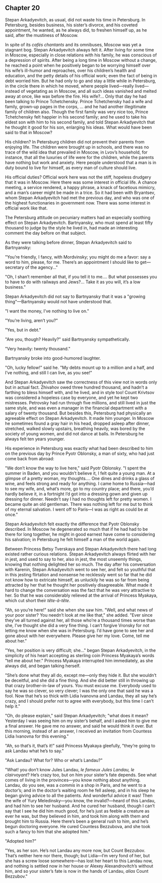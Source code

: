 ## Chapter 20


Stepan Arkadyevitch, as usual, did not waste his time in Petersburg. In
Petersburg, besides business, his sister’s divorce, and his coveted
appointment, he wanted, as he always did, to freshen himself up, as he
said, after the mustiness of Moscow.

In spite of its _cafés chantants_ and its omnibuses, Moscow was yet a
stagnant bog. Stepan Arkadyevitch always felt it. After living for some
time in Moscow, especially in close relations with his family, he was
conscious of a depression of spirits. After being a long time in Moscow
without a change, he reached a point when he positively began to be
worrying himself over his wife’s ill-humor and reproaches, over his
children’s health and education, and the petty details of his official
work; even the fact of being in debt worried him. But he had only to go
and stay a little while in Petersburg, in the circle there in which he
moved, where people lived—really lived—instead of vegetating as in
Moscow, and all such ideas vanished and melted away at once, like wax
before the fire. His wife?... Only that day he had been talking to
Prince Tchetchensky. Prince Tchetchensky had a wife and family, grown-up
pages in the corps, ... and he had another illegitimate family of
children also. Though the first family was very nice too, Prince
Tchetchensky felt happier in his second family; and he used to take his
eldest son with him to his second family, and told Stepan Arkadyevitch
that he thought it good for his son, enlarging his ideas. What would
have been said to that in Moscow?

His children? In Petersburg children did not prevent their parents from
enjoying life. The children were brought up in schools, and there was no
trace of the wild idea that prevailed in Moscow, in Lvov’s household,
for instance, that all the luxuries of life were for the children, while
the parents have nothing but work and anxiety. Here people understood
that a man is in duty bound to live for himself, as every man of culture
should live.

His official duties? Official work here was not the stiff, hopeless
drudgery that it was in Moscow. Here there was some interest in official
life. A chance meeting, a service rendered, a happy phrase, a knack of
facetious mimicry, and a man’s career might be made in a trice. So it
had been with Bryantsev, whom Stepan Arkadyevitch had met the previous
day, and who was one of the highest functionaries in government now.
There was some interest in official work like that.

The Petersburg attitude on pecuniary matters had an especially soothing
effect on Stepan Arkadyevitch. Bartnyansky, who must spend at least
fifty thousand to judge by the style he lived in, had made an
interesting comment the day before on that subject.

As they were talking before dinner, Stepan Arkadyevitch said to
Bartnyansky:

"You’re friendly, I fancy, with Mordvinsky; you might do me a favor: say
a word to him, please, for me. There’s an appointment I should like to
get—secretary of the agency..."

"Oh, I shan’t remember all that, if you tell it to me.... But what
possesses you to have to do with railways and Jews?... Take it as you
will, it’s a low business."

Stepan Arkadyevitch did not say to Bartnyansky that it was a "growing
thing"—Bartnyansky would not have understood that.

"I want the money, I’ve nothing to live on."

"You’re living, aren’t you?"

"Yes, but in debt."

"Are you, though? Heavily?" said Bartnyansky sympathetically.

"Very heavily: twenty thousand."

Bartnyansky broke into good-humored laughter.

"Oh, lucky fellow!" said he. "My debts mount up to a million and a half,
and I’ve nothing, and still I can live, as you see!"

And Stepan Arkadyevitch saw the correctness of this view not in words
only but in actual fact. Zhivahov owed three hundred thousand, and
hadn’t a farthing to bless himself with, and he lived, and in style too!
Count Krivtsov was considered a hopeless case by everyone, and yet he
kept two mistresses. Petrovsky had run through five millions, and still
lived in just the same style, and was even a manager in the financial
department with a salary of twenty thousand. But besides this,
Petersburg had physically an agreeable effect on Stepan Arkadyevitch. It
made him younger. In Moscow he sometimes found a gray hair in his head,
dropped asleep after dinner, stretched, walked slowly upstairs,
breathing heavily, was bored by the society of young women, and did not
dance at balls. In Petersburg he always felt ten years younger.

His experience in Petersburg was exactly what had been described to him
on the previous day by Prince Pyotr Oblonsky, a man of sixty, who had
just come back from abroad:

"We don’t know the way to live here," said Pyotr Oblonsky. "I spent the
summer in Baden, and you wouldn’t believe it, I felt quite a young man.
At a glimpse of a pretty woman, my thoughts.... One dines and drinks a
glass of wine, and feels strong and ready for anything. I came home to
Russia—had to see my wife, and, what’s more, go to my country place; and
there, you’d hardly believe it, in a fortnight I’d got into a dressing
gown and given up dressing for dinner. Needn’t say I had no thoughts
left for pretty women. I became quite an old gentleman. There was
nothing left for me but to think of my eternal salvation. I went off to
Paris—I was as right as could be at once."

Stepan Arkadyevitch felt exactly the difference that Pyotr Oblonsky
described. In Moscow he degenerated so much that if he had had to be
there for long together, he might in good earnest have come to
considering his salvation; in Petersburg he felt himself a man of the
world again.

Between Princess Betsy Tverskaya and Stepan Arkadyevitch there had long
existed rather curious relations. Stepan Arkadyevitch always flirted
with her in jest, and used to say to her, also in jest, the most
unseemly things, knowing that nothing delighted her so much. The day
after his conversation with Karenin, Stepan Arkadyevitch went to see
her, and felt so youthful that in this jesting flirtation and nonsense
he recklessly went so far that he did not know how to extricate himself,
as unluckily he was so far from being attracted by her that he thought
her positively disagreeable. What made it hard to change the
conversation was the fact that he was very attractive to her. So that he
was considerably relieved at the arrival of Princess Myakaya, which cut
short their _tête-à-tête_.

"Ah, so you’re here!" said she when she saw him. "Well, and what news of
your poor sister? You needn’t look at me like that," she added. "Ever
since they’ve all turned against her, all those who’re a thousand times
worse than she, I’ve thought she did a very fine thing. I can’t forgive
Vronsky for not letting me know when she was in Petersburg. I’d have
gone to see her and gone about with her everywhere. Please give her my
love. Come, tell me about her."

"Yes, her position is very difficult; she..." began Stepan Arkadyevitch,
in the simplicity of his heart accepting as sterling coin Princess
Myakaya’s words "tell me about her." Princess Myakaya interrupted him
immediately, as she always did, and began talking herself.

"She’s done what they all do, except me—only they hide it. But she
wouldn’t be deceitful, and she did a fine thing. And she did better
still in throwing up that crazy brother-in-law of yours. You must excuse
me. Everybody used to say he was so clever, so very clever; I was the
only one that said he was a fool. Now that he’s so thick with Lidia
Ivanovna and Landau, they all say he’s crazy, and I should prefer not to
agree with everybody, but this time I can’t help it."

"Oh, do please explain," said Stepan Arkadyevitch; "what does it mean?
Yesterday I was seeing him on my sister’s behalf, and I asked him to
give me a final answer. He gave me no answer, and said he would think it
over. But this morning, instead of an answer, I received an invitation
from Countess Lidia Ivanovna for this evening."

"Ah, so that’s it, that’s it!" said Princess Myakaya gleefully, "they’re
going to ask Landau what he’s to say."

"Ask Landau? What for? Who or what’s Landau?"

"What! you don’t know Jules Landau, _le fameux Jules Landau, le
clairvoyant_? He’s crazy too, but on him your sister’s fate depends. See
what comes of living in the provinces—you know nothing about anything.
Landau, do you see, was a _commis_ in a shop in Paris, and he went to a
doctor’s; and in the doctor’s waiting room he fell asleep, and in his
sleep he began giving advice to all the patients. And wonderful advice
it was! Then the wife of Yury Meledinsky—you know, the invalid?—heard of
this Landau, and had him to see her husband. And he cured her husband,
though I can’t say that I see he did him much good, for he’s just as
feeble a creature as ever he was, but they believed in him, and took him
along with them and brought him to Russia. Here there’s been a general
rush to him, and he’s begun doctoring everyone. He cured Countess
Bezzubova, and she took such a fancy to him that she adopted him."

"Adopted him?"

"Yes, as her son. He’s not Landau any more now, but Count Bezzubov.
That’s neither here nor there, though; but Lidia—I’m very fond of her,
but she has a screw loose somewhere—has lost her heart to this Landau
now, and nothing is settled now in her house or Alexey Alexandrovitch’s
without him, and so your sister’s fate is now in the hands of Landau,
_alias_ Count Bezzubov."



